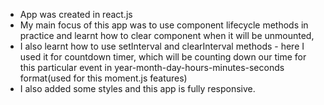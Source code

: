- App was created in react.js
- My main focus of this app was to use component lifecycle methods in practice and learnt how to clear component when it will be unmounted,
- I also learnt how to use setInterval and clearInterval methods - here I used it for countdown timer, which will be counting down our time for this particular event in year-month-day-hours-minutes-seconds format(used for this moment.js features)
- I also added some styles and this app is fully responsive.
